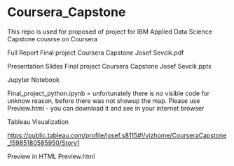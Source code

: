 # Coursera_Capstone
This repo is used for proposed of project for IBM Applied Data Science Capstone cousrse on Coursera

Full Report
Final project Coursera Capstone Josef Sevcik.pdf


Presentation Slides
Final project Coursera Capstone Josef Sevcik.pptx

Jupyter Notebook

Final_project_python.ipynb = unfortunately there is no visible code for unknow reason, before there was not showup the map. Please use Preview.html - you can download it and see in your internet browser

Tableau Visualization

https://public.tableau.com/profile/josef.s8115#!/vizhome/CourseraCapstone_15985180585950/Story1

Preview in HTML
Preview.html
